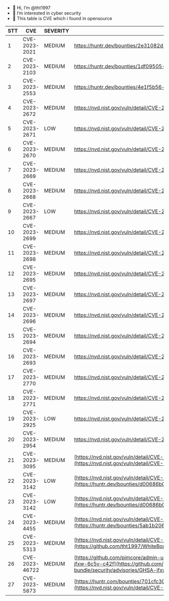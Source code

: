 - 👋 Hi, I’m @tht1997
- 👀 I’m interested in cyber security
- 👀 This table is CVE which i found in opensource



|  STT | CVE  |  SEVERITY |  LINK |
|---|---|---|---|
|  1 | CVE-2023-2021  | MEDIUM |https://huntr.dev/bounties/2e31082d-7aeb-46ff-84d6-9561758e3bf0|
|  2 | CVE-2023-2103  | MEDIUM |https://huntr.dev/bounties/1df09505-9923-43b9-82ef-15d94bc3f9dc|
|  3 | CVE-2023-2553  | MEDIUM |https://huntr.dev/bounties/4e1f5b56-e846-40d8-a83c-533efd56aacf|
|  4 | CVE-2023-2672  | MEDIUM |https://nvd.nist.gov/vuln/detail/CVE-2023-2672|
|  5 | CVE-2023-2671  | LOW |https://nvd.nist.gov/vuln/detail/CVE-2023-2671|
|  6 | CVE-2023-2670  | MEDIUM |https://nvd.nist.gov/vuln/detail/CVE-2023-2670|
|  7 | CVE-2023-2669  | MEDIUM |https://nvd.nist.gov/vuln/detail/CVE-2023-2669|
|  8 | CVE-2023-2668  | MEDIUM |https://nvd.nist.gov/vuln/detail/CVE-2023-2668|
|  9 | CVE-2023-2667  | LOW |https://nvd.nist.gov/vuln/detail/CVE-2023-2667|
|  10 | CVE-2023-2699  | MEDIUM |https://nvd.nist.gov/vuln/detail/CVE-2023-2699|
|  11 | CVE-2023-2698  | MEDIUM |https://nvd.nist.gov/vuln/detail/CVE-2023-2698|
|  12 | CVE-2023-2695  | MEDIUM |https://nvd.nist.gov/vuln/detail/CVE-2023-2695|
|  13 | CVE-2023-2697  | MEDIUM |https://nvd.nist.gov/vuln/detail/CVE-2023-2697|
|  14 | CVE-2023-2696  | MEDIUM |https://nvd.nist.gov/vuln/detail/CVE-2023-2696|
|  15 | CVE-2023-2694  | MEDIUM |https://nvd.nist.gov/vuln/detail/CVE-2023-2694|
|  16 | CVE-2023-2693  | MEDIUM |https://nvd.nist.gov/vuln/detail/CVE-2023-2693|
|  17 | CVE-2023-2770  | MEDIUM |https://nvd.nist.gov/vuln/detail/CVE-2023-2770|
|  18 | CVE-2023-2771  | MEDIUM |https://nvd.nist.gov/vuln/detail/CVE-2023-2771|
|  19 | CVE-2023-2925  | LOW |https://nvd.nist.gov/vuln/detail/CVE-2023-2925|
|  20 | CVE-2023-2954  | MEDIUM |https://nvd.nist.gov/vuln/detail/CVE-2023-2954|
|  21 | CVE-2023-3095  | MEDIUM |[https://nvd.nist.gov/vuln/detail/CVE-2023-3095](https://nvd.nist.gov/vuln/detail/CVE-2023-3095)|
|  22 | CVE-2023-3142  | LOW | [https://nvd.nist.gov/vuln/detail/CVE-2023-3142](https://huntr.dev/bounties/d00686b0-f89a-4e14-98d7-b8dd3f92a6e5/)|
|  23 | CVE-2023-3142  | LOW | [https://nvd.nist.gov/vuln/detail/CVE-2023-3142](https://huntr.dev/bounties/d00686b0-f89a-4e14-98d7-b8dd3f92a6e5/)|
|  24 | CVE-2023-4455  | MEDIUM | [https://nvd.nist.gov/vuln/detail/CVE-2023-4455](https://huntr.dev/bounties/5ab1b206-5fe8-4737-b275-d705e76f193a/)|
|  25 | CVE-2023-5313  | MEDIUM | [https://nvd.nist.gov/vuln/detail/CVE-2023-5313](https://github.com/tht1997/WhiteBox/blob/main/PHPKOBO/ajax_pool_script.md)/)|
|  26 | CVE-2023-46722   | MEDIUM | [https://github.com/pimcore/admin-ui-classic-bundle/security/advisories/GHSA-jfxw-6c5v-c42f](https://github.com/pimcore/admin-ui-classic-bundle/security/advisories/GHSA-jfxw-6c5v-c42f)|
|  27 | CVE-2023-5873   | MEDIUM | [https://huntr.com/bounties/701cfc30-22a1-4c4b-9b2f-885c77c290ce/](https://nvd.nist.gov/vuln/detail/CVE-2023-5873)|
